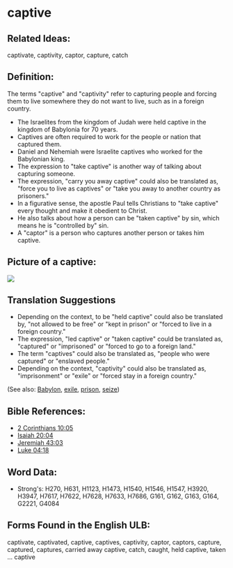 # captive

## Related Ideas:

captivate, captivity, captor, capture, catch

## Definition:

The terms "captive" and "captivity" refer to capturing people and forcing them to live somewhere they do not want to live, such as in a foreign country.

* The Israelites from the kingdom of Judah were held captive in the kingdom of Babylonia for 70 years.
* Captives are often required to work for the people or nation that captured them.
* Daniel and Nehemiah were Israelite captives who worked for the Babylonian king.
* The expression to "take captive" is another way of talking about capturing someone.
* The expression, "carry you away captive" could also be translated as, "force you to live as captives" or "take you away to another country as prisoners."
* In a figurative sense, the apostle Paul tells Christians to "take captive" every thought and make it obedient to Christ.
* He also talks about how a person can be "taken captive" by sin, which means he is "controlled by" sin.
* A "captor" is a person who captures another person or takes him captive.

## Picture of a captive:

<a href="https://content.bibletranslationtools.org/WycliffeAssociates/en_tw/raw/branch/master/PNGs/c/Captive.png"><img src="https://content.bibletranslationtools.org/WycliffeAssociates/en_tw/raw/branch/master/PNGs/c/Captive.png" ></a>

## Translation Suggestions

* Depending on the context, to be "held captive" could also be translated by, "not allowed to be free" or "kept in prison" or "forced to live in a foreign country."
* The expression, "led captive" or "taken captive" could be translated as, "captured" or "imprisoned" or "forced to go to a foreign land."
* The term "captives" could also be translated as, "people who were captured" or "enslaved people."
* Depending on the context, "captivity" could also be translated as, "imprisonment" or "exile" or "forced stay in a foreign country."

(See also: [Babylon](../names/babylon.md), [exile](../other/exile.md), [prison](../other/prison.md), [seize](../other/seize.md))

## Bible References:

* [2 Corinthians 10:05](rc://en/tn/help/2co/10/05)
* [Isaiah 20:04](rc://en/tn/help/isa/20/04)
* [Jeremiah 43:03](rc://en/tn/help/jer/43/03)
* [Luke 04:18](rc://en/tn/help/luk/04/18)

## Word Data:

* Strong's: H270, H631, H1123, H1473, H1540, H1546, H1547, H3920, H3947, H7617, H7622, H7628, H7633, H7686, G161, G162, G163, G164, G2221, G4084

## Forms Found in the English ULB:

captivate, captivated, captive, captives, captivity, captor, captors, capture, captured, captures, carried away captive, catch, caught, held captive, taken ... captive
